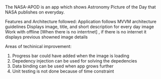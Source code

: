 The NASA-APOD is an app which shows Astronomy Picture of the Day that NASA publishes on everyday.

Features and Architecture followed:
 Application follows MVVM architecture guidelines 
 Displays image, title, and short description for every day image
 Work with offline [When there is no interrtnet] , if there is no internet it displays previous showned image details

 
 
 Areas of techinical improvement:
 1) Progress bar could have added when the image is loading
 1) Depedency injection can be used for solving the depedencies
 2) Data binding can be used when app grows further
 3) Unit testing is not done because of time constraint 
 
 
 

